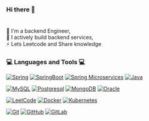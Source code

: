 ### Hi there 👋
#
🔭 I'm a backend Engineer,  
🌱 I actively build backend services,    
⚡ Lets Leetcode and Share knowledge

<!--
**idamsufiana/idamsufiana** is a ✨ _special_ ✨ repository because its `README.md` (this file) appears on your GitHub profile.

Here are some ideas to get you started:

- 🔭 I’m currently working on ...
- 🌱 I’m currently learning ...
- 👯 I’m looking to collaborate on ...
- 🤔 I’m looking for help with ...
- 💬 Ask me about ...
- 📫 How to reach me: ...
- 😄 Pronouns: ...
- ⚡ Fun fact: ...
-->


### 💻 Languages and Tools 💻

[![Spring](https://img.shields.io/badge/-Spring-g?style=flat&logo=spring&logoColor=white&link=https://github.com/idamsufiana)](https://github.com/idamsufiana) 
[![SpringBoot](https://img.shields.io/badge/-Springboot-black?style=flat&logo=spring&link=https://github.com/idamsufiana)](https://github.com/idamsufiana) 
[![Spring Microservices](https://img.shields.io/badge/-Spring_Microservices-g?style=flat&logo=spring&logoColor=white&link=https://github.com/idamsufiana)](https://github.com/idamsufiana) 
[![Java](https://img.shields.io/badge/Java-orange?style=flat&logo=java&logoColor=white&link=https://github.com/idamsufiana)](https://github.com/idamsufiana) 


[![MySQL](https://img.shields.io/badge/-MySQL-black?style=flat&logo=mysql&link=https://github.com/idamsufiana)](https://github.com/idamsufiana)
[![Postgresql](https://img.shields.io/badge/-PostgreSQL-blue?style=flat&logo=postgresql&link=https://github.com/idamsufiana)](https://github.com/idamsufiana)
[![MongoDB](https://img.shields.io/badge/-MongoDB-orange?style=flat&logo=mongodb&link=https://github.com/idamsufiana)](https://github.com/idamsufiana)
[![Oracle](https://img.shields.io/badge/-OracleDB-red?style=flat&logo=oracle&link=https://github.com/idamsufiana)](https://github.com/idamsufiana)

[![LeetCode](https://img.shields.io/badge/-LeetCode-02569B?style=flat&logo=leetCode&link=https://github.com/idamsufiana)](https://github.com/idamsufiana)
[![Docker](https://img.shields.io/badge/-Docker-black?style=flat&logo=docker&link=https://github.com/idamsufiana)](https://github.com/idamsufiana) 
[![Kubernetes](https://img.shields.io/badge/-Kubernetes-blue?style=flat&logo=kubenetes&link=https://github.com/idamsufiana)](https://github.com/idamsufiana) 


[![Git](https://img.shields.io/badge/-Git-black?style=flat&logo=git&link=https://github.com/idamsufiana)](https://github.com/idamsufiana) 
[![GitHub](https://img.shields.io/badge/-GitHub-181717?style=flat&logo=github&link=https://github.com/idamsufiana)](https://github.com/idamsufiana)
[![GitLab](https://img.shields.io/badge/-GitLab-181717?style=flat&logo=gitlab&link=https://github.com/idamsufiana)](https://gitlab.com/idamsufiana) 


